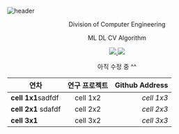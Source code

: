 ![header](https://capsule-render.vercel.app/api?type=waving&color=auto&height=300&section=header&text=Duhyeuk%20Chang&fontSize=90&animation=fadeIn&fontAlignY=38&desc=Proile%20CV%20&descAlignY=51&descAlign=62)
<p align='center'> Division of Computer Engineering </p>
<p align='center'> ML DL CV Algorithm </p>
<p align='center'>
  <a href="https://github.com/kyechan99/capsule-render/labels/Idea">
    <img src="https://img.shields.io/badge/IDEA%20ISSUE%20-%23F7DF1E.svg?&style=for-the-badge&&logoColor=white"/>
  </a>
  <a href="#demo">
    <img src="https://img.shields.io/badge/DEMO%20-%234FC08D.svg?&style=for-the-badge&&logoColor=white"/>
  </a>

  <p align='center'> 아직 수정 중 ^^ </p>
</p>

|  <center> 연차 </center> |  <center> 연구 프로젝트 </center> |  <center> Github Address </center> |
|:--------|:--------:|--------:|
|**cell 1x1**sadfdf | <center>cell 1x2 </center> |*cell 1x3* |
|**cell 2x1** sdafdf| <center>cell 2x2 </center> |*cell 2x3* |
|**cell 3x1** | <center>cell 3x2 </center> |*cell 3x3* |
